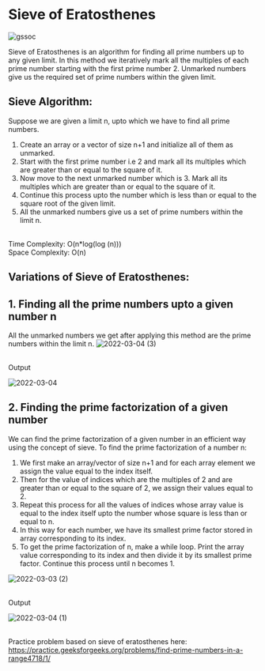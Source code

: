 # Sieve of Eratosthenes
![gssoc](https://user-images.githubusercontent.com/95519167/156644642-9359f3d3-d87c-41c1-b400-be97ed386829.jpg)

Sieve of Eratosthenes is an algorithm for finding all prime numbers up to any given limit.
In this method we iteratively mark all the multiples of each prime number starting with the first prime number 2. Unmarked numbers give us the required set of prime numbers within the given limit.
## Sieve Algorithm:
Suppose we are given a limit n, upto which we have to find all prime numbers.
1. Create an array or a vector of size n+1 and initialize all of them as unmarked.
2. Start with the first prime number i.e 2 and mark all its multiples which are greater than or equal to the square of it.
3. Now move to the next unmarked number which is 3. Mark all its multiples which are greater than or equal to the square of it.
4. Continue this process upto the number which is less than or equal to the square root of the given limit.
5. All the unmarked numbers give us a set of prime numbers within the limit n.

<br />Time Complexity: O(n*log(log (n)))
<br />Space Complexity: O(n)
## Variations of Sieve of Eratosthenes:
## 1. Finding all the prime numbers upto a given number n
All the unmarked numbers we get after applying this method are the prime numbers within the limit n.
![2022-03-04 (3)](https://user-images.githubusercontent.com/95519167/156646277-931f117d-d263-4467-bdf7-1bfcbfc12e9a.png)

<br />Output

![2022-03-04](https://user-images.githubusercontent.com/95519167/156646807-2d425070-f2ad-4374-a0e5-c02e57cf02af.png)
<br />
## 2. Finding the prime factorization of a given number
We can find the prime factorization of a given number in an efficient way using the concept of sieve.
To find the prime factorization of a number n:
1. We first make an array/vector of size n+1 and for each array element we assign the value equal to the index itself. 
2. Then for the value of indices which are the multiples of 2 and are greater than or equal to the square of 2, we assign their values equal to 2.
3. Repeat this process for all the values of indices whose array value is equal to the index itself upto the number whose square is less than or equal to n.
4. In this way for each number, we have its smallest prime factor stored in array corresponding to its index. 
5. To get the prime factorization of n, make a while loop. Print the array value corresponding to its index and then divide it by its smallest prime factor. Continue this process until n becomes 1.

![2022-03-03 (2)](https://user-images.githubusercontent.com/95519167/156647452-24abf9db-08eb-4bc5-ac25-a67e3408103a.png)

<br />Output

![2022-03-04 (1)](https://user-images.githubusercontent.com/95519167/156647717-e70ff237-cac7-4d29-b295-8bc1f31cb264.png)

<br />Practice problem based on sieve of eratosthenes here:
https://practice.geeksforgeeks.org/problems/find-prime-numbers-in-a-range4718/1/

